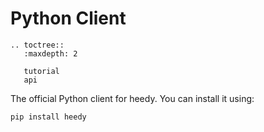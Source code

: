 # Python Client

```eval_rst
.. toctree::
   :maxdepth: 2

   tutorial
   api
```

The official Python client for heedy. You can install it using:
```
pip install heedy
```
